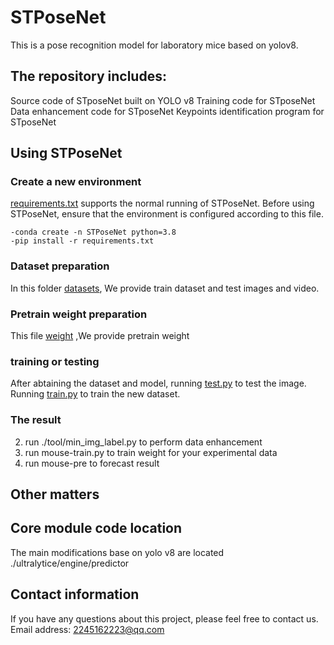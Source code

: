 # STPoseNet
This is a pose recognition model for laboratory mice based on yolov8.

## The repository includes:

Source code of STposeNet built on YOLO v8
Training code for STposeNet
Data enhancement code for STposeNet
Keypoints identification program for STposeNet

## Using STPoseNet

### **Create a new environment**  

[requirements.txt](https://github.com/lvrgb777/STPoseNet/blob/master/STPoseNet/requirements.txt) supports the normal running of STPoseNet. Before using STPoseNet, ensure that the environment is configured according to this file.  
```
-conda create -n STPoseNet python=3.8
-pip install -r requirements.txt
```
### **Dataset preparation** 

In this folder [datasets](https://huggingface.co/lvrgb777/STPoseNet/tree/main/dataset), We provide train dataset and test images and video.  

### **Pretrain weight preparation** 

This file [weight](https://huggingface.co/lvrgb777/STPoseNet/blob/main/yolov8l_pose_mouse_com.pt) ,We provide pretrain weight

### **training or testing** 

After abtaining the dataset and model, running [test.py](https://github.com/XZH-James/NeuroSeg2/blob/main/NeuroSeg%E2%85%A1-main/NeuroSeg%E2%85%A1-main/test.py) to test the image.  
Running [train.py](https://github.com/XZH-James/NeuroSeg2/blob/main/NeuroSeg%E2%85%A1-main/NeuroSeg%E2%85%A1-main/train.py) to train the new dataset.

### **The result** 
2. run ./tool/min_img_label.py to perform data enhancement
3. run mouse-train.py to train weight for your experimental data
4. run mouse-pre to forecast result

## Other matters
## Core module code location
The main modifications base on yolo v8  are located ./ultralytice/engine/predictor

## Contact information

If you have any questions about this project, please feel free to contact us. Email address: 2245162223@qq.com

